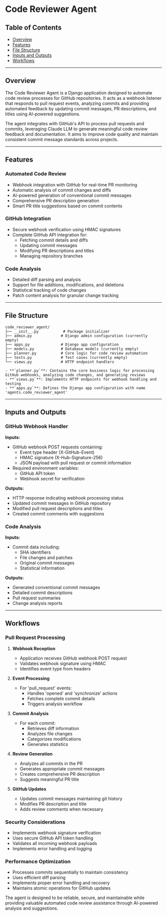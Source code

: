 # Code Reviewer Agent

## Table of Contents
- [Overview](#overview)
- [Features](#features)
- [File Structure](#file-structure)
- [Inputs and Outputs](#inputs-and-outputs)
- [Workflows](#workflows)

---

## Overview

The Code Reviewer Agent is a Django application designed to automate code review processes for GitHub repositories. It acts as a webhook listener that responds to pull request events, analyzing commits and providing automated feedback by updating commit messages, PR descriptions, and titles using AI-powered suggestions.

The agent integrates with GitHub's API to process pull requests and commits, leveraging Claude LLM to generate meaningful code review feedback and documentation. It aims to improve code quality and maintain consistent commit message standards across projects.

---

## Features

### Automated Code Review
- Webhook integration with GitHub for real-time PR monitoring
- Automatic analysis of commit changes and diffs
- AI-powered generation of conventional commit messages
- Comprehensive PR description generation
- Smart PR title suggestions based on commit contents

### GitHub Integration
- Secure webhook verification using HMAC signatures
- Complete GitHub API integration for:
  - Fetching commit details and diffs
  - Updating commit messages
  - Modifying PR descriptions and titles
  - Managing repository branches

### Code Analysis
- Detailed diff parsing and analysis
- Support for file additions, modifications, and deletions
- Statistical tracking of code changes
- Patch content analysis for granular change tracking

---

## File Structure

```
code_reviewer_agent/
├── __init__.py           # Package initializer
├── admin.py             # Django admin configuration (currently empty)
├── apps.py              # Django app configuration
├── models.py            # Database models (currently empty)
├── planner.py           # Core logic for code review automation
├── tests.py             # Test cases (currently empty)
└── views.py             # HTTP endpoint handlers

- **`planner.py`**: Contains the core business logic for processing GitHub webhooks, analyzing code changes, and generating reviews
- **`views.py`**: Implements HTTP endpoints for webhook handling and testing
- **`apps.py`**: Defines the Django app configuration with name 'agents.code_reviewer_agent'
```

---

## Inputs and Outputs

### GitHub Webhook Handler

**Inputs:**
- GitHub webhook POST requests containing:
  - Event type header (X-GitHub-Event)
  - HMAC signature (X-Hub-Signature-256)
  - JSON payload with pull request or commit information
- Required environment variables:
  - GitHub API token
  - Webhook secret for verification

**Outputs:**
- HTTP response indicating webhook processing status
- Updated commit messages in GitHub repository
- Modified pull request descriptions and titles
- Created commit comments with suggestions

### Code Analysis

**Inputs:**
- Commit data including:
  - SHA identifiers
  - File changes and patches
  - Original commit messages
  - Statistical information

**Outputs:**
- Generated conventional commit messages
- Detailed commit descriptions
- Pull request summaries
- Change analysis reports

---

## Workflows

### Pull Request Processing

1. **Webhook Reception**
   - Application receives GitHub webhook POST request
   - Validates webhook signature using HMAC
   - Identifies event type from headers

2. **Event Processing**
   - For 'pull_request' events:
     - Handles 'opened' and 'synchronize' actions
     - Fetches complete commit details
     - Triggers analysis workflow

3. **Commit Analysis**
   - For each commit:
     - Retrieves diff information
     - Analyzes file changes
     - Categorizes modifications
     - Generates statistics

4. **Review Generation**
   - Analyzes all commits in the PR
   - Generates appropriate commit messages
   - Creates comprehensive PR description
   - Suggests meaningful PR title

5. **GitHub Updates**
   - Updates commit messages maintaining git history
   - Modifies PR description and title
   - Adds review comments when necessary

### Security Considerations

- Implements webhook signature verification
- Uses secure GitHub API token handling
- Validates all incoming webhook payloads
- Implements error handling and logging

### Performance Optimization

- Processes commits sequentially to maintain consistency
- Uses efficient diff parsing
- Implements proper error handling and recovery
- Maintains atomic operations for GitHub updates

The agent is designed to be reliable, secure, and maintainable while providing valuable automated code review assistance through AI-powered analysis and suggestions.